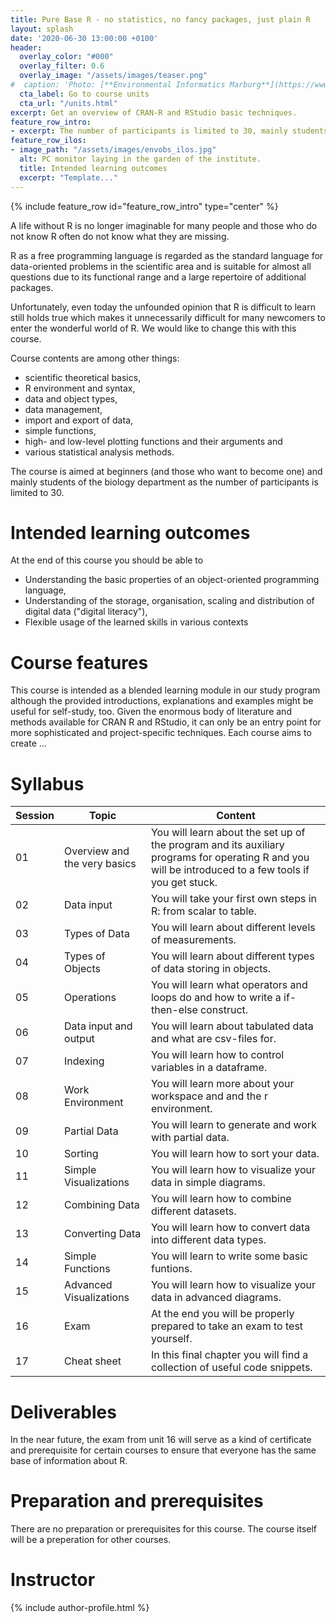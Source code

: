 ```yaml
---
title: Pure Base R - no statistics, no fancy packages, just plain R
layout: splash
date: '2020-06-30 13:00:00 +0100'
header:
  overlay_color: "#000"
  overlay_filter: 0.6
  overlay_image: "/assets/images/teaser.png"
#  caption: 'Photo: [**Environmental Informatics Marburg**](https://www.flickr.com/environmentalinformatics-marburg/)'
  cta_label: Go to course units
  cta_url: "/units.html"
excerpt: Get an overview of CRAN-R and RStudio basic techniques.
feature_row_intro:
- excerpt: The number of participants is limited to 30, mainly students of the biology department and other natural sciences.
feature_row_ilos:
- image_path: "/assets/images/envobs_ilos.jpg"
  alt: PC monitor laying in the garden of the institute.
  title: Intended learning outcomes
  excerpt: "Template..."
---
```


{% include feature_row id="feature_row_intro" type="center" %}

A life without R is no longer imaginable for many people and those who do not know R often do not know what they are missing.

R as a free programming language is regarded as the standard language for data-oriented problems in the scientific area and is suitable for almost all questions due to its functional range and a large repertoire of additional packages.

Unfortunately, even today the unfounded opinion that R is difficult to learn still holds true which makes it unnecessarily difficult for many newcomers to enter the wonderful world of R. We would like to change this with this course.

Course contents are among other things:

* scientific theoretical basics,
* R environment and syntax,
* data and object types,
* data management,
* import and export of data,
* simple functions,
* high- and low-level plotting functions and their arguments and
* various statistical analysis methods.

The course is aimed at beginners (and those who want to become one) and mainly students of the biology department as the number of participants is limited to 30.



# Intended learning outcomes
At the end of this course you should be able to

* Understanding the basic properties of an object-oriented programming language,
* Understanding of the storage, organisation, scaling and distribution of digital data ("digital literacy"),
* Flexible usage of the learned skills in various contexts


# Course features

This course is intended as a blended learning module in our study program although the provided introductions, explanations and examples might be useful for self-study, too.
Given the enormous body of literature and methods available for CRAN R and RStudio, it can only be an entry point for more sophisticated and project-specific techniques.
Each course aims to create ...


# Syllabus

| Session | Topic | Content |
|---------|-------|---------|
| 01 | Overview and the very basics | You will learn about the set up of the program and its auxiliary programs for operating R and you will be introduced to a few tools if you get stuck. |
| 02 | Data input                   | You will take your first own steps in R: from scalar to table. |
| 03 | Types of Data                | You will learn about different levels of measurements. |
| 04 | Types of Objects             | You will learn about different types of data storing in objects. |
| 05 | Operations                   | You will learn what operators and loops do and how to write a if-then-else construct. |
| 06 | Data input and output        | You will learn about tabulated data and what are csv-files for. |
| 07 | Indexing                     | You will learn how to control variables in a dataframe. |
| 08 | Work Environment             | You will learn more about your workspace and and the r environment.  |
| 09 | Partial Data                 | You will learn to generate and work with partial data.  |
| 10 | Sorting                      | You will learn how to sort your data. |
| 11 | Simple Visualizations        | You will learn how to visualize your data in simple diagrams. |
| 12 | Combining Data               | You will learn how to combine different datasets. |
| 13 | Converting Data              | You will learn how to convert data into different data types. |
| 14 | Simple Functions             | You will learn to write some basic funtions. |
| 15 | Advanced Visualizations      | You will learn how to visualize your data in advanced diagrams. |
| 16 | Exam                         | At the end you will be properly prepared to take an exam to test yourself. |
| 17 | Cheat sheet                  | In this final chapter you will find a collection of useful code snippets. |



# Deliverables

In the near future, the exam from unit 16 will serve as a kind of certificate and prerequisite for certain courses to ensure that everyone has the same base of information about R.

# Preparation and prerequisites

There are no preparation or prerequisites for this course. The course itself will be a preperation for other courses.


# Instructor
{% include author-profile.html %}
